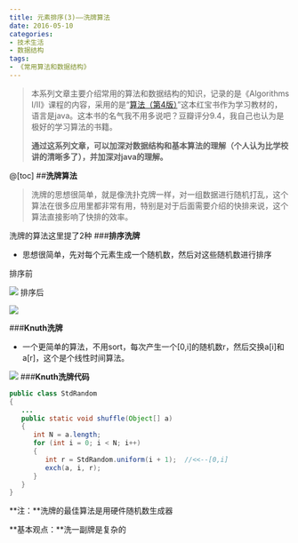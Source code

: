 ```yaml
---
title: 元素排序(3)——洗牌算法
date: 2016-05-10
categories: 
- 技术生活
- 数据结构
tags: 
- 《常用算法和数据结构》
---
```

> 本系列文章主要介绍常用的算法和数据结构的知识，记录的是《Algorithms I/II》课程的内容，采用的是“[算法（第4版）](https://book.douban.com/subject/19952400/)”这本红宝书作为学习教材的，语言是java。这本书的名气我不用多说吧？豆瓣评分9.4，我自己也认为是极好的学习算法的书籍。
>
> **通过这系列文章，可以加深对数据结构和基本算法的理解（个人认为比学校讲的清晰多了），并加深对java的理解。**

@[toc]
##**洗牌算法**
>洗牌的思想很简单，就是像洗扑克牌一样，对一组数据进行随机打乱，这个算法在很多应用里都非常有用，特别是对于后面需要介绍的快排来说，这个算法直接影响了快排的效率。


洗牌的算法这里提了2种 
###**排序洗牌**
- 思想很简单，先对每个元素生成一个随机数，然后对这些随机数进行排序

排序前

![](http://img.hksite.cn/2019-03-01-072527.jpg)
排序后

![](http://img.hksite.cn/2019-03-01-072629.jpg)

###**Knuth洗牌**
- 一个更简单的算法，不用sort，每次产生一个[0,i]的随机数r，然后交换a[i]和a[r]，这个是个线性时间算法。

![](http://img.hksite.cn/2019-03-01-20160406233330434.gif)
###**Knuth洗牌代码**
```java
public class StdRandom
{
   ...
   public static void shuffle(Object[] a)
   {
      int N = a.length;
      for (int i = 0; i < N; i++)
      {
         int r = StdRandom.uniform(i + 1);  //<<--[0,i]
         exch(a, i, r);
      }
   }
}
```
**注：**洗牌的最佳算法是用硬件随机数生成器

**基本观点：**洗一副牌是复杂的